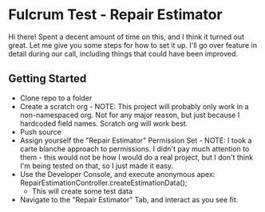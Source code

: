 # Fulcrum Test - Repair Estimator

Hi there! Spent a decent amount of time on this, and I think it turned out great. Let me give you some steps for how to set it up. I'll go over feature in detail during our call, including things that could have been improved.

## Getting Started

- Clone repo to a folder
- Create a scratch org - NOTE: This project will probably only work in a non-namespaced org. Not for any major reason, but just because I hardcoded field names. Scratch org will work best.
- Push source
- Assign yourself the "Repair Estimator" Permission Set - NOTE: I took a carte blanche approach to permissions. I didn't pay much attention to them - this would not be how I would do a real project, but I don't think I'm being tested on that, so I just made it easy.
- Use the Developer Console, and execute anonymous apex: RepairEstimationController.createEstimationData();
    - This will create some test data
- Navigate to the "Repair Estimator" Tab, and interact as you see fit.